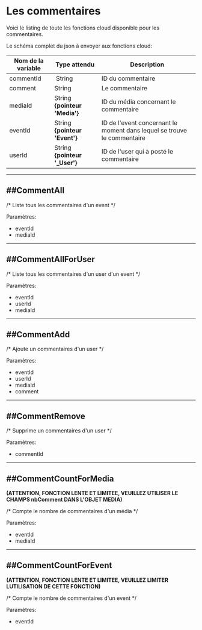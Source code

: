 # Les commentaires

Voici le listing de toute les fonctions cloud disponible pour les commentaires.

Le schéma complet du json à envoyer aux fonctions cloud:

| Nom de la variable | Type attendu                 | Description|
| ------------------ | ---------------------------- | ------ |
 commentId | String | ID du commentaire
 comment | String | Le commentaire
 mediaId | String **{pointeur 'Media'}** | ID du média concernant le commentaire
 eventId | String **{pointeur 'Event'}** | ID de l'event concernant le moment dans lequel se trouve le commentaire
 userId | String **{pointeur '_User'}** | ID de l'user qui à posté le commentaire

----------------------
##CommentAll
----------------------

/* Liste tous les commentaires d'un event */

Paramètres:

* eventId
* mediaId

----------------------
##CommentAllForUser
----------------------

/* Liste tous les commentaires d'un user d'un event */

Paramètres:

* eventId
* userId
* mediaId

----------------------
##CommentAdd
----------------------

/* Ajoute un commentaires d'un user */

Paramètres:

* eventId
* userId
* mediaId
* comment

----------------------
##CommentRemove
----------------------

/* Supprime un commentaires d'un user */

Paramètres:

* commentId

----------------------
##CommentCountForMedia
----------------------

**(ATTENTION, FONCTION LENTE ET LIMITEE, VEUILLEZ UTILISER LE CHAMPS nbComment DANS L'OBJET MEDIA)**

/* Compte le nombre de commentaires d'un média */

Paramètres:

* eventId
* mediaId

----------------------
##CommentCountForEvent
----------------------

**(ATTENTION, FONCTION LENTE ET LIMITEE, VEUILLEZ LIMITER LUTILISATION DE CETTE FONCTION)**

/* Compte le nombre de commentaires d'un event */

Paramètres:

* eventId
